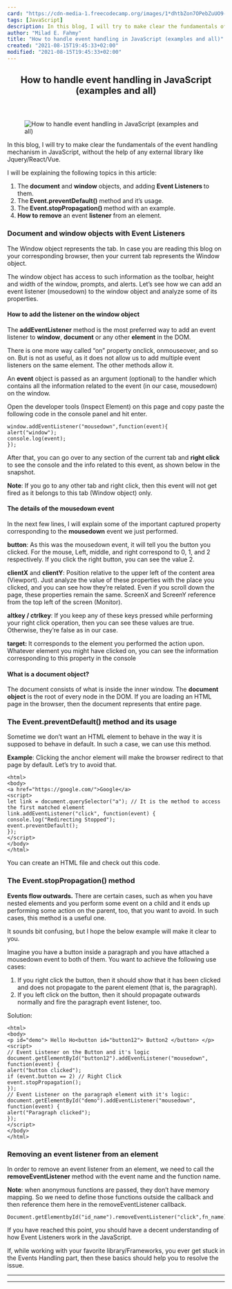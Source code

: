 ```yaml
---
card: "https://cdn-media-1.freecodecamp.org/images/1*dhtbZon7OPebZuUO9-yyjw.jpeg"
tags: [JavaScript]
description: In this blog, I will try to make clear the fundamentals of th
author: "Milad E. Fahmy"
title: "How to handle event handling in JavaScript (examples and all)"
created: "2021-08-15T19:45:33+02:00"
modified: "2021-08-15T19:45:33+02:00"
---
```

<div class="site-wrapper">
<main id="site-main" class="site-main outer">
<div class="inner">
<article class="post-full post tag-javascript tag-dom tag-tech tag-programming tag-tutorial ">
<header class="post-full-header">
<h1 class="post-full-title">How to handle event handling in JavaScript (examples and all)</h1>
</header>
<figure class="post-full-image">
<picture>
<source media="(max-width: 700px)" sizes="1px" srcset="data:image/gif;base64,R0lGODlhAQABAIAAAAAAAP///yH5BAEAAAAALAAAAAABAAEAAAIBRAA7 1w">
<source media="(min-width: 701px)" sizes="(max-width: 800px) 400px,
(max-width: 1170px) 700px,
1400px" srcset="https://cdn-media-1.freecodecamp.org/images/1*dhtbZon7OPebZuUO9-yyjw.jpeg 300w,
https://cdn-media-1.freecodecamp.org/images/1*dhtbZon7OPebZuUO9-yyjw.jpeg 600w,
https://cdn-media-1.freecodecamp.org/images/1*dhtbZon7OPebZuUO9-yyjw.jpeg 1000w,
https://cdn-media-1.freecodecamp.org/images/1*dhtbZon7OPebZuUO9-yyjw.jpeg 2000w">
<img onerror="this.style.display='none'" src="https://cdn-media-1.freecodecamp.org/images/1*dhtbZon7OPebZuUO9-yyjw.jpeg" alt="How to handle event handling in JavaScript (examples and all)">
</picture>
</figure>
<section class="post-full-content">
<div class="post-content">
<p>In this blog, I will try to make clear the fundamentals of the event handling mechanism in JavaScript, without the help of any external library like Jquery/React/Vue.</p>
<p>I will be explaining the following topics in this article:</p>
<ol>
<li>The<strong> document</strong> and <strong>window</strong> objects, and adding <strong>Event Listeners </strong>to them.</li>
<li>The<strong> Event.preventDefault()</strong> method and it’s usage.</li>
<li>The<strong> Event.stopPropagation() </strong>method with an example.</li>
<li><strong>How to remove </strong>an event <strong>listener</strong> from an element.</li>
</ol>
<h3 id="document-and-window-objects-with-event-listeners"><strong>Document</strong> and <strong>window </strong>objects with <strong>Event Listeners</strong></h3>
<p>The Window object represents the tab. In case you are reading this blog on your corresponding browser, then your current tab represents the Window object.</p>
<p>The window object has access to such information as the toolbar, height and width of the window, prompts, and alerts. Let’s see how we can add an event listener (mousedown) to the window object and analyze some of its properties.</p>
<h4 id="how-to-add-the-listener-on-the-window-object"><strong>How to add the listener on the window object</strong></h4>
<p>The<strong> addEventListener</strong> method is the most preferred way to add an event listener to <strong>window</strong>, <strong>document</strong> or any other <strong>element</strong> in the DOM.</p>
<p>There is one more way called “on” property onclick, onmouseover, and so on. But is not as useful, as it does not allow us to add multiple event listeners on the same element. The other methods allow it.</p>
<p>An <strong>event</strong> object is passed as an argument (optional) to the handler which contains all the information related to the event (in our case, mousedown) on the window.</p>
<p>Open the developer tools (Inspect Element) on this page and copy paste the following code in the console panel and hit enter.</p><pre><code class="language-js">window.addEventListener("mousedown",function(event){
alert("window");
console.log(event);
});</code></pre>
<p>After that, you can go over to any section of the current tab and <strong>right click </strong>to see the console and the info related to this event, as shown below in the snapshot.</p>
<p><strong>Note</strong>: If you go to any other tab and right click, then this event will not get fired as it belongs to this tab (Window object) only.</p>
<h4 id="the-details-of-the-mousedown-event">The details of the mousedown event</h4>
<p>In the next few lines, I will explain some of the important captured property corresponding to the <strong>mousedown</strong> event we just performed.</p>
<p><strong>button</strong>: As this was the mousedown event, it will tell you the button you clicked. For the mouse, Left, middle, and right correspond to 0, 1, and 2 respectively. If you click the right button, you can see the value 2.</p>
<p><strong>clientX</strong> and <strong>clientY</strong>: Position relative to the upper left of the content area (Viewport). Just analyze the value of these properties with the place you clicked, and you can see how they’re related. Even if you scroll down the page, these properties remain the same. ScreenX and ScreenY reference from the top left of the screen (Monitor).</p>
<p><strong>altkey / ctrlkey</strong>: If you keep any of these keys pressed while performing your right click operation, then you can see these values are true. Otherwise, they’re false as in our case.</p>
<p><strong>target: </strong>It corresponds to the element you performed the action upon. Whatever element you might have clicked on, you can see the information corresponding to this property in the console</p>
<h4 id="what-is-a-document-object"><strong>What is a document object</strong>?</h4>
<p>The document consists of what is inside the inner window. The <strong>document</strong> <strong>object</strong> is the root of every node in the DOM. If you are loading an HTML page in the browser, then the document represents that entire page.</p>
<h3 id="the-event-preventdefault-method-and-its-usage"><strong>The Event.preventDefault()</strong> method and its usage</h3>
<p>Sometime we don’t want an HTML element to behave in the way it is supposed to behave in default. In such a case, we can use this method.</p>
<p><strong>Example</strong>: Clicking the anchor element will make the browser redirect to that page by default. Let’s try to avoid that.</p><pre><code class="language-html">&lt;html&gt;
&lt;body&gt;
&lt;a href="https://google.com/"&gt;Google&lt;/a&gt;
&lt;script&gt;
let link = document.querySelector("a"); // It is the method to access the first matched element
link.addEventListener("click", function(event) {
console.log("Redirecting Stopped");
event.preventDefault();
});
&lt;/script&gt;
&lt;/body&gt;
&lt;/html&gt;</code></pre>
<p>You can create an HTML file and check out this code.</p>
<h3 id="the-event-stoppropagation-method"><strong>The Event.stopPropagation() </strong>method</h3>
<p><strong>Events flow outwards.</strong> There are certain cases, such as when you have nested elements and you perform some event on a child and it ends up performing some action on the parent, too, that you want to avoid. In such cases, this method is a useful one.</p>
<p>It sounds bit confusing, but I hope the below example will make it clear to you.</p>
<p>Imagine you have a button inside a paragraph and you have attached a mousedown event to both of them. You want to achieve the following use cases:</p>
<ol>
<li>If you right click the button, then it should show that it has been clicked and does not propagate to the parent element (that is, the paragraph).</li>
<li>If you left click on the button, then it should propagate outwards normally and fire the paragraph event listener, too.</li>
</ol>
<p>Solution:</p><pre><code class="language-html">&lt;html&gt;
&lt;body&gt;
&lt;p id="demo"&gt; Hello Ho&lt;button id="button12"&gt; Button2 &lt;/button&gt; &lt;/p&gt;
&lt;script&gt;
// Event Listener on the Button and it's logic
document.getElementById("button12").addEventListener("mousedown", function(event) {
alert("button clicked");
if (event.button == 2) // Right Click
event.stopPropagation();
});
// Event Listener on the paragraph element with it's logic:
document.getElementById("demo").addEventListener("mousedown", function(event) {
alert("Paragraph clicked");
});
&lt;/script&gt;
&lt;/body&gt;
&lt;/html&gt;</code></pre>
<h3 id="removing-an-event-listener-from-an-element"><strong>Removing</strong> an <strong>event listener</strong> from an element</h3>
<p>In order to remove an event listener from an element, we need to call the <strong>removeEventListener</strong> method with the event name and the function name.</p>
<p><strong>Note</strong>: when anonymous functions are passed, they don’t have memory mapping. So we need to define those functions outside the callback and then reference them here in the removeEventListener callback.</p><pre><code class="language-js">Document.getElementbyId("id_name").removeEventListener("click",fn_name)</code></pre>
<p>If you have reached this point, you should have a decent understanding of how Event Listeners work in the JavaScript.</p>
<p>If, while working with your favorite library/Frameworks, you ever get stuck in the Events Handling part, then these basics should help you to resolve the issue.</p>
</div>
<hr>
<hr>
</section>
</article>
</div>
</main>
</div>
<!-- Google Tag Manager (noscript) -->
<!-- End Google Tag Manager (noscript) -->

